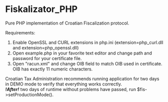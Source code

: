 Fiskalizator_PHP
================

Pure PHP implementation of Croatian Fiscalization protocol.

Requirements:  
1.  Enable OpenSSL and CURL extensions in php.ini (extension=php_curl.dll and extension=php_openssl.dll)  
2.  Open example.php in your favorite text editor and change path and password for your certificate file.  
3.  Open "racun.xml" and change OIB field to match OIB used in certificate.
OIB has exactly 11 numeric characters.  
  
  
Croatian Tax Administration recommends running application for two days in DEMO mode
to verify that everything works correctly.  
***!After!*** two days of runtime without problems have passed, run $fis->setProductionMode().


